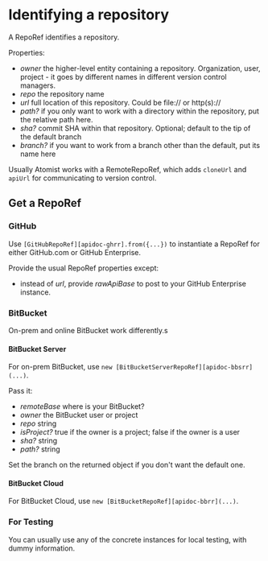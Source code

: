 # Identifying a repository

A RepoRef identifies a repository.

Properties:

* *owner* the higher-level entity containing a repository. Organization, user, project - it goes by different names in different version control managers.
* *repo* the repository name
* *url* full location of this repository. Could be file:// or http(s)://
* *path?* if you only want to work with a directory within the repository,
put the relative path here.
* *sha?* commit SHA within that repository. Optional; default to the tip of the default branch
* *branch?* if you want to work from a branch other than the default, put its name here

Usually Atomist works with a RemoteRepoRef, which adds `cloneUrl` and `apiUrl` for
communicating to version control.

## Get a RepoRef

### GitHub

Use `[GitHubRepoRef][apidoc-ghrr].from({...})` to instantiate a RepoRef for either
GitHub.com or GitHub Enterprise.

Provide the usual RepoRef properties except:

* instead of *url*, provide *rawApiBase* to post to your GitHub Enterprise instance.

### BitBucket

On-prem and online BitBucket work differently.s

#### BitBucket Server

For on-prem BitBucket, use `new [BitBucketServerRepoRef][apidoc-bbsrr](...)`.

Pass it:

* *remoteBase* where is your BitBucket?
* *owner* the BitBucket user or project
* *repo* string
* *isProject?* true if the owner is a project; false if the owner is a user
* *sha?* string
* *path?* string

Set the branch on the returned object if you don't want the default one.

#### BitBucket Cloud

For BitBucket Cloud, use `new [BitBucketRepoRef][apidoc-bbrr](...)`.

### For Testing

You can usually use any of the concrete instances for local testing,
with dummy information.

[apidoc-ghrr]: https://atomist.github.io/automation-client/classes/_operations_common_githubreporef_.githubreporef.html (API Doc for GitHubRepoRef)
[apidoc-bbrr]: https://atomist.github.io/automation-client/classes/_operations_common_bitbucketreporef_.bitbucketreporef.html#constructor (API Doc for BitBucketRepoRef)
[apidoc-bbsrr]: https://atomist.github.io/automation-client/classes/_operations_common_bitbucketserverreporef_.bitbucketserverreporef.html (API Doc for BitBucketServerRepoRef)
